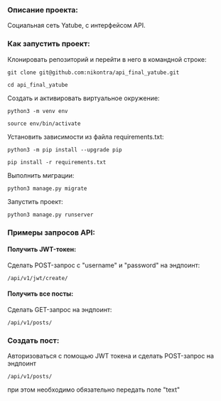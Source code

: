 ### Описание проекта:
Социальная сеть Yatube, с интерфейсом API.

### Как запустить проект:
Клонировать репозиторий и перейти в него в командной строке:

```
git clone git@github.com:nikontra/api_final_yatube.git
```

```
cd api_final_yatube
```

Cоздать и активировать виртуальное окружение:

```
python3 -m venv env
```

```
source env/bin/activate
```

Установить зависимости из файла requirements.txt:

```
python3 -m pip install --upgrade pip
```

```
pip install -r requirements.txt
```

Выполнить миграции:

```
python3 manage.py migrate
```

Запустить проект:

```
python3 manage.py runserver
```

### Примеры запросов API:

#### Получить JWT-токен:

Сделать POST-запрос c "username" и "password" на эндпоинт:

```
/api/v1/jwt/create/
```

#### Получить все посты:

Сделать GET-запрос на эндпоинт:

```
/api/v1/posts/
```

### Создать пост:
Авторизоваться с помощью JWT токена и сделать POST-запрос на эндпоинт

```
/api/v1/posts/
```

при этом необходимо обязательно передать поле "text" 

